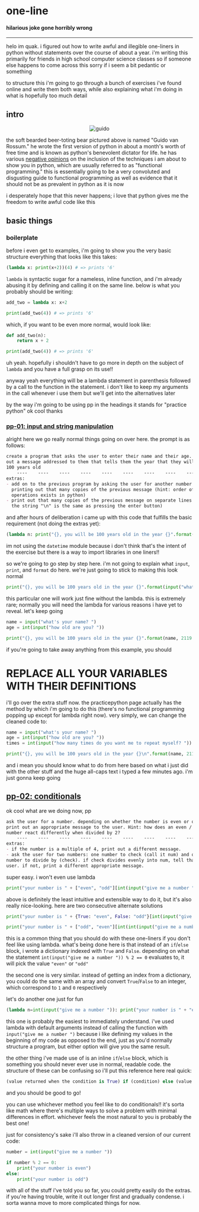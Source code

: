 # one-line
#### hilarious joke gone horribly wrong
---
helo im quak. i figured out how to write awful and illegible one-liners in python without statements over the course of about a year. i'm writing this primarily for friends in high school computer science classes so if someone else happens to come across this sorry if i seem a bit pedantic or something

to structure this i'm going to go through a bunch of exercises i've found online and write them both ways, while also explaining what i'm doing in what is hopefully too much detail

## intro
<p align="center"><img src="https://upload.wikimedia.org/wikipedia/commons/thumb/6/66/Guido_van_Rossum_OSCON_2006.jpg/220px-Guido_van_Rossum_OSCON_2006.jpg" alt="guido"></p>

the soft bearded beer-toting bear pictured above is named "Guido van Rossum." he wrote the first version of python in about a month's worth of free time and is known as python's benevolent dictator for life. he has various [negative opinions](https://www.artima.com/weblogs/viewpost.jsp?thread=98196) on the inclusion of the techniques i am about to show you in python, which are usually referred to as "functional programming." this is essentially going to be a very convoluted and disgusting guide to functional programming as well as evidence that it should not be as prevalent in python as it is now

i desperately hope that this never happens; i love that python gives me the freedom to write awful code like this

## basic things

### boilerplate
before i even get to examples, i'm going to show you the very basic structure everything that looks like this takes:
```python
(lambda x: print(x+2))(4) # => prints '6'
```
`lambda` is syntactic sugar for a nameless, inline function, and i'm already abusing it by defining and calling it on the same line. below is what you probably should be writing:
```python
add_two = lambda x: x+2

print(add_two(4)) # => prints '6'
```
which, if you want to be even more normal, would look like:
```python
def add_two(n):
    return x + 2

print(add_two(4)) # => prints '6'
```
uh yeah. hopefully i shouldn't have to go more in depth on the subject of `lambda` and you have a full grasp on its use!!

anyway yeah everything will be a lambda statement in parenthesis followed by a call to the function in the statement. i don't like to keep my arguments in the call whenever i use them but we'll get into the alternatives later

by the way i'm going to be using pp in the headings it stands for "practice python" ok cool thanks

### [pp-01: input and string manipulation](https://www.practicepython.org/exercise/2014/01/29/01-character-input.html)
alright here we go really normal things going on over here. the prompt is as follows:
```markdown
create a program that asks the user to enter their name and their age. print
out a message addressed to them that tells them the year that they will turn
100 years old
    ----    ----    ----    ----    ----    ----    ----    ----    ----
extras:
- add on to the previous program by asking the user for another number and
  printing out that many copies of the previous message (hint: order of
  operations exists in python)
- print out that many copies of the previous message on separate lines (hint:
  the string "\n" is the same as pressing the enter button)
```
and after hours of deliberation i came up with this code that fulfills the basic requirement (not doing the extras yet):
```python
(lambda n: print("{}, you will be 100 years old in the year {}".format(input("what's your name? "), 2119 - int(input("how old are you? ")))))()
```
im not using the `datetime` module because i don't think that's the intent of the exercise but there is a way to import libraries in one liners!!

so we're going to go step by step here. i'm not going to explain what `input`, `print`, and `format` do here. we're just going to stick to making this look normal
```python
print("{}, you will be 100 years old in the year {}".format(input("what's your name? "), 2119 - int(input("how old are you? "))))
```
this particular one will work just fine without the lambda. this is extremely rare; normally you will need the lambda for various reasons i have yet to reveal. let's keep going
```python
name = input("what's your name? ")
age = int(input("how old are you? "))

print("{}, you will be 100 years old in the year {}".format(name, 2119 - age))
```
if you're going to take away anything from this example, you should
# REPLACE ALL YOUR VARIABLES WITH THEIR DEFINITIONS
i'll go over the extra stuff now. the practicepython page actually has the method by which i'm going to do this (there's no functional programming popping up except for lambda right now). very simply, we can change the cleaned code to:
```python
name = input("what's your name? ")
age = int(input("how old are you? "))
times = int(input("how many times do you want me to repeat myself? "))

print("{}, you will be 100 years old in the year {}\n".format(name, 2119 - age) * times)
```
and i mean you should know what to do from here based on what i just did with the other stuff and the huge all-caps text i typed a few minutes ago. i'm just gonna keep going

## [pp-02: conditionals](https://www.practicepython.org/exercise/2014/02/05/02-odd-or-even.html)
ok cool what are we doing now, pp
```markdown
ask the user for a number. depending on whether the number is even or odd,
print out an appropriate message to the user. Hint: how does an even / odd
number react differently when divided by 2?
    ----    ----    ----    ----    ----    ----    ----    ----    ----
extras:
- if the number is a multiple of 4, print out a different message.
- ask the user for two numbers: one number to check (call it num) and one
number to divide by (check). if check divides evenly into num, tell that to the
user. if not, print a different appropriate message.
```
super easy. i won't even use lambda
```python
print("your number is " + ["even", "odd"][int(input("give me a number ")) % 2])
```
above is definitely the least intuitive and extensible way to do it, but it's also really nice-looking. here are two consecutive alternate solutions
```python
print("your number is " + {True: "even", False: "odd"}[int(input("give me a number ")) % 2 == 0])
```
```python
print("your number is " + ["odd", "even"][int(int(input("give me a number ")) % 2 == 0)])
```
this is a common thing that you should do with these one-liners if you don't feel like using lambda. what's being done here is that instead of an `if`/`else` block, i wrote a dictionary indexed with `True` and `False`. depending on what the statement `int(input("give me a number ")) % 2 == 0` evaluates to, it will pick the value `"even"` or `"odd"`

the second one is very similar. instead of getting an index from a dictionary, you could do the same with an array and convert `True`/`False` to an integer, which correspond to `1` and `0` respectively

let's do another one just for fun
```python
(lambda n=int(input("give me a number ")): print("your number is " + "even" if n % 2 == 0 else "odd"))()
```
this one is probably the easiest to immediately understand. i've used lambda with default arguments instead of calling the function with `input("give me a number ")` because i like defining my values in the beginning of my code as opposed to the end, just as you'd normally structure a program, but either option will give you the same result.

the other thing i've made use of is an inline `if`/`else` block, which is something you should never ever use in normal, readable code. the structure of these can be confusing so i'll put this reference here real quick:
```python
(value returned when the condition is True) if (condition) else (value returned when the condition is False)
```
and you should be good to go!

you can use whichever method you feel like to do conditionals!! it's sorta like math where there's multiple ways to solve a problem with minimal differences in effort. whichever feels the most natural to you is probably the best one!

just for consistency's sake i'll also throw in a cleaned version of our current code:
```python
number = int(input("give me a number "))

if number % 2 == 0:
	print("your number is even")
else:
	print("your number is odd")
```

with all of the stuff i've told you so far, you could pretty easily do the extras. if you're having trouble, write it out longer first and gradually condense. i sorta wanna move to more complicated things for now.